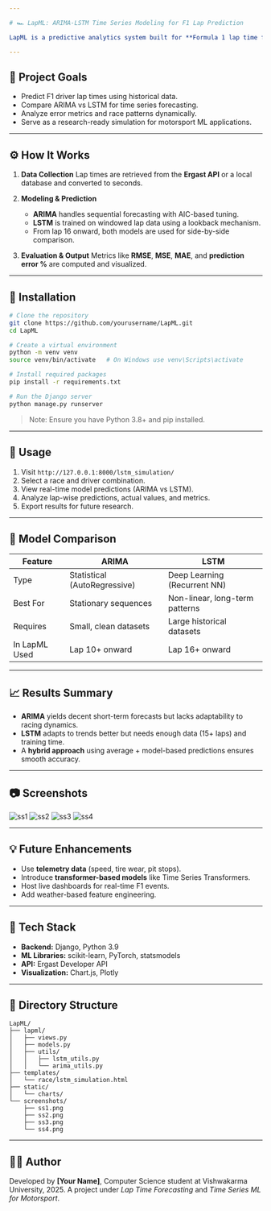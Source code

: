 ```yaml
---

# 🏎️ LapML: ARIMA-LSTM Time Series Modeling for F1 Lap Prediction

LapML is a predictive analytics system built for **Formula 1 lap time forecasting** using hybrid approaches: statistical modeling (**ARIMA**) and deep learning (**LSTM**). The system simulates and predicts next lap times using real race data and provides a platform to compare model performances in a motorsport context.

---
```


## 📌 Project Goals

* Predict F1 driver lap times using historical data.
* Compare ARIMA vs LSTM for time series forecasting.
* Analyze error metrics and race patterns dynamically.
* Serve as a research-ready simulation for motorsport ML applications.

---

## ⚙️ How It Works

1. **Data Collection**
   Lap times are retrieved from the **Ergast API** or a local database and converted to seconds.

2. **Modeling & Prediction**

   * **ARIMA** handles sequential forecasting with AIC-based tuning.
   * **LSTM** is trained on windowed lap data using a lookback mechanism.
   * From lap 16 onward, both models are used for side-by-side comparison.

3. **Evaluation & Output**
   Metrics like **RMSE**, **MSE**, **MAE**, and **prediction error %** are computed and visualized.

---

## 🔧 Installation

```bash
# Clone the repository
git clone https://github.com/yourusername/LapML.git
cd LapML

# Create a virtual environment
python -m venv venv
source venv/bin/activate   # On Windows use venv\Scripts\activate

# Install required packages
pip install -r requirements.txt

# Run the Django server
python manage.py runserver
```

> Note: Ensure you have Python 3.8+ and pip installed.

---

## 🚀 Usage

1. Visit `http://127.0.0.1:8000/lstm_simulation/`
2. Select a race and driver combination.
3. View real-time model predictions (ARIMA vs LSTM).
4. Analyze lap-wise predictions, actual values, and metrics.
5. Export results for future research.

---

## 🧪 Model Comparison

| Feature       | ARIMA                        | LSTM                           |
| ------------- | ---------------------------- | ------------------------------ |
| Type          | Statistical (AutoRegressive) | Deep Learning (Recurrent NN)   |
| Best For      | Stationary sequences         | Non-linear, long-term patterns |
| Requires      | Small, clean datasets        | Large historical datasets      |
| In LapML Used | Lap 10+ onward               | Lap 16+ onward                 |

---

## 📈 Results Summary

* **ARIMA** yields decent short-term forecasts but lacks adaptability to racing dynamics.
* **LSTM** adapts to trends better but needs enough data (15+ laps) and training time.
* A **hybrid approach** using average + model-based predictions ensures smooth accuracy.

---

## 📷 Screenshots


![ss1](images/p1.png) 
![ss2](images/p2-1.png) 
![ss3](images/p2-2.png) 
![ss4](images/p3.png) 

---

## 💡 Future Enhancements

* Use **telemetry data** (speed, tire wear, pit stops).
* Introduce **transformer-based models** like Time Series Transformers.
* Host live dashboards for real-time F1 events.
* Add weather-based feature engineering.

---

## 🧠 Tech Stack

* **Backend:** Django, Python 3.9
* **ML Libraries:** scikit-learn, PyTorch, statsmodels
* **API:** Ergast Developer API
* **Visualization:** Chart.js, Plotly

---

## 📂 Directory Structure

```
LapML/
├── lapml/
│   ├── views.py
│   ├── models.py
│   ├── utils/
│   │   ├── lstm_utils.py
│   │   └── arima_utils.py
├── templates/
│   └── race/lstm_simulation.html
├── static/
│   └── charts/
└── screenshots/
    ├── ss1.png
    ├── ss2.png
    ├── ss3.png
    └── ss4.png
```

---

## 👨‍💻 Author

Developed by **\[Your Name]**, Computer Science student at Vishwakarma University, 2025.
A project under *Lap Time Forecasting* and *Time Series ML for Motorsport*.
